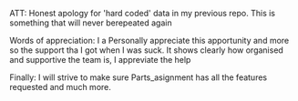 ATT:
Honest apology for 'hard coded' data in my previous repo. This is something that will never berepeated again

Words of appreciation: I a Personally appreciate this apportunity and more so the support tha I got when I was suck. It shows clearly how organised and supportive the team is, I appreviate the help

Finally: I will strive to make sure Parts_asignment has all the features requested and much more.

